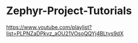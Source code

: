 # Zephyr-Project-Tutorials

https://www.youtube.com/playlist?list=PLPNZaDPkvz_aOU21VOsoQQYj4BLtys9dX
